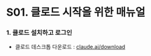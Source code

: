 # S01. 클로드 시작을 위한 매뉴얼

### 1. 클로드 설치하고 로그인

- 클로드 데스크톱 다운로드 : [claude.ai/download](https://claude.ai/download)

